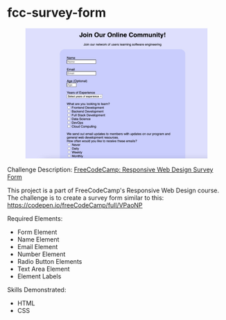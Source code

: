 # fcc-survey-form

<p align="center">
<img src="./img/site-screenshot.jpg" width="420" height="300">
</p>

Challenge Description: [FreeCodeCamp: Responsive Web Design Survey Form](https://www.freecodecamp.org/learn/responsive-web-design/responsive-web-design-projects/build-a-survey-form)

This project is a part of FreeCodeCamp's Responsive Web Design course. The challenge is to create a survey form similar to this: https://codepen.io/freeCodeCamp/full/VPaoNP

Required Elements:
* Form Element
* Name Element
* Email Element
* Number Element
* Radio Button Elements
* Text Area Element
* Element Labels

Skills Demonstrated:
* HTML
* CSS
